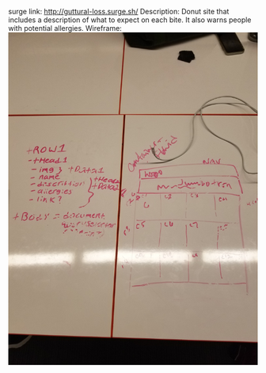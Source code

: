 surge link: http://guttural-loss.surge.sh/
Description: Donut site that includes a description of what to expect on each bite. It also warns people with potential allergies.
Wireframe: ![alt text](wireframe.jpg)
